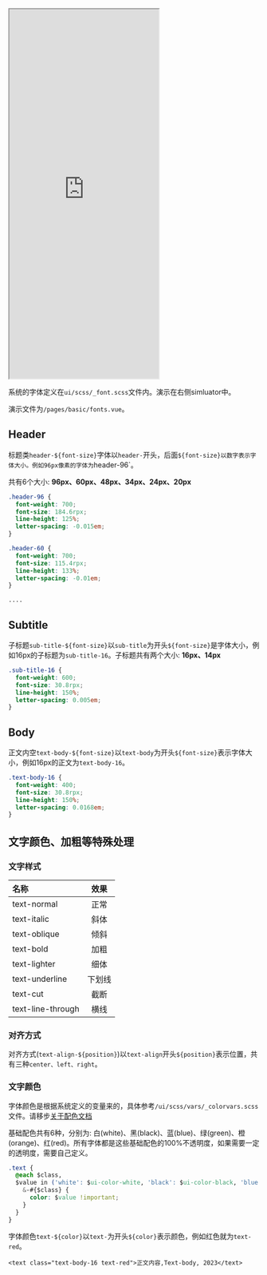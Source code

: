 <div class="simulator">
    <iframe src="https://h5.geui.xyz/#/pages/basic/fonts" height="740px"></iframe>
</div>

系统的字体定义在`ui/scss/_font.scss`文件内。演示在右侧simluator中。

演示文件为`/pages/basic/fonts.vue`。

## Header 
标题类`header-${font-size}`字体以`header-`开头，后面`${font-size}以数字表示字体大小。例如96px像素的字体为`header-96`。

共有6个大小: **96px、60px、48px、34px、24px、20px**

```css
.header-96 {
  font-weight: 700;
  font-size: 184.6rpx;
  line-height: 125%;
  letter-spacing: -0.015em;
}

.header-60 {
  font-weight: 700;
  font-size: 115.4rpx;
  line-height: 133%;
  letter-spacing: -0.01em;
}

....

```

## Subtitle
子标题`sub-title-${font-size}`以`sub-title`为开头`${font-size}`是字体大小，例如16px的子标题为`sub-title-16`。子标题共有两个大小: **16px、14px**

```css
.sub-title-16 {
  font-weight: 600;
  font-size: 30.8rpx;
  line-height: 150%;
  letter-spacing: 0.005em;
}
```

## Body
正文内空`text-body-${font-size}`以`text-body`为开头`${font-size}`表示字体大小，例如16px的正文为`text-body-16`。
```css
.text-body-16 {
  font-weight: 400;
  font-size: 30.8rpx;
  line-height: 150%;
  letter-spacing: 0.0168em;
}
```

## 文字颜色、加粗等特殊处理

### 文字样式
|名称|效果|
|:----|:----:|
|text-normal|正常|
|text-italic|斜体|
|text-oblique|倾斜|
|text-bold|加粗|
|text-lighter|细体|
|text-underline|下划线|
|text-cut|截断|
|text-line-through|横线|

### 对齐方式
对齐方式(`text-align-${position}`)以`text-align`开头`${position}`表示位置，共有三种`center、left、right`。


### 文字颜色
字体颜色是根据系统定义的变量来的，具体参考`/ui/scss/vars/_colorvars.scss`文件。请移步[关于配色文档](/basic/color.md)

基础配色共有6种，分别为: 白(white)、黑(black)、蓝(blue)、绿(green)、橙(orange)、红(red)。所有字体都是这些基础配色的100%不透明度，如果需要一定的透明度，需要自己定义。

```css
.text {
  @each $class,
  $value in ('white': $ui-color-white, 'black': $ui-color-black, 'blue': $ui-color-blue, 'green': $ui-color-green, 'orange': $ui-color-orange, 'red': $ui-color-red) {
    &-#{$class} {
      color: $value !important;
    }
  }
}
```

字体颜色`text-${color}`以`text-`为开头`${color}`表示颜色，例如红色就为`text-red`。
```vue
<text class="text-body-16 text-red">正文内容,Text-body, 2023</text>
```